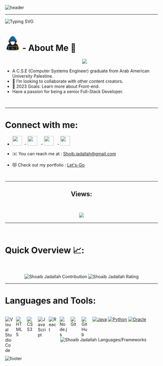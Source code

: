 ![header](https://capsule-render.vercel.app/api?type=waving&color=gradient&height=280&section=header&text=Hi%20there%20%F0%9F%91%8B&fontSize=90)
<br>
<hr />

![Typing SVG](https://readme-typing-svg.demolab.com?font=Fira+Code&pause=1000&width=435&lines=Hello+world%2C+I'm+Shoaib+Jadallah.)
<h1><img src = "https://github.com/0xAbdulKhalid/0xAbdulKhalid/raw/main/assets/mdImages/about_me.gif" width = 50px> - About Me 📌</h1>

<img align="right" src="https://github.com/AnasATaleeb/AnasATaleeb/assets/102483320/72d86498-3898-418d-b1b4-b3dfc9088f55" width = 250px>

<br />


- A C.S.E (Computer Systems Engineer) graduate from Arab American University Palestine.
- 👯 I’m looking to collaborate with other content creators.
- 🥅 2023 Goals: Learn more about Front-end.  
- Have a passion for being a senior Full-Stack Developer.

<br />
<hr />

# Connect with me:

- <a href="https://twitter.com/shoibjadallh" target="_blank" rel="noreferrer"><img src="https://raw.githubusercontent.com/danielcranney/readme-generator/main/public/icons/socials/twitter.svg" width="32" height="32" /></a>&nbsp; - <a href="https://www.linkedin.com/in/shoaib-jadallah-0a1595230/?originalSubdomain=ps" target="_blank" rel="noreferrer"><img src="https://raw.githubusercontent.com/danielcranney/readme-generator/main/public/icons/socials/linkedin.svg" width="32" height="32" /></a>&nbsp;&nbsp; - <a href="https://www.instagram.com/Shoaib_Ja0allah/" target="_blank" rel="noreferrer"><img src="https://raw.githubusercontent.com/danielcranney/readme-generator/main/public/icons/socials/instagram.svg" width="32" height="32" /></a>&nbsp;&nbsp; - <a href="https://www.facebook.com/profile.php?id=100082226078414" target="_blank" rel="noreferrer"><img src="https://raw.githubusercontent.com/danielcranney/readme-generator/main/public/icons/socials/facebook.svg" width="32" height="32" /></a>

- ✉️ You can reach me at : <a href="mailto:shoib.jadallah@gmail.com" target="_blank" rel="noreferrer">Shoib.jadallah@gmail.com</a>

- 😻 Check out my portfolio : <a href="https://sh0aib-ja0allah.github.io/reactportfolio/" target="_blank" rel="noreferrer">Let's-Go</a>
<br />
<hr />
<h2 align = center >Views:</h2>
<br />
<p align = center>
  <img src="https://profile-counter.glitch.me/Sh0aib-Ja0allah/count.svg"></img>
</p>
<hr />
<br />
<h1>Quick Overview 📈:</h1>
<br />
<p align = "center">
  <img src = "https://github-readme-stats.vercel.app/api?username=Sh0aib-Ja0allah&count_private=true&theme=dracula&hide_border=true" alt = "Shoaib Jadallah Contribution" width = 400 >
  <img src = "https://github-readme-streak-stats.herokuapp.com?user=Sh0aib-Ja0allah&theme=dracula&hide_border=true" alt = "Shoaib Jadallah Rating" width = 400 >
</p>

<hr />

# Languages and Tools:
<br />
<img align="left" alt="Visual Studio Code" width="26px" src="https://cdn.jsdelivr.net/gh/devicons/devicon/icons/vscode/vscode-original.svg" style="padding-right:10px;" />
<img align="left" alt="HTML5" width="26px" src="https://cdn.jsdelivr.net/gh/devicons/devicon/icons/html5/html5-original.svg" style="padding-right:10px;" />
<img align="left" alt="CSS3" width="26px" src="https://cdn.jsdelivr.net/gh/devicons/devicon/icons/css3/css3-original.svg" style="padding-right:10px;" />
<img align="left" alt="JavaScript" width="26px" src="https://cdn.jsdelivr.net/gh/devicons/devicon/icons/javascript/javascript-original.svg" style="padding-right:10px;" />
<img align="left" alt="React" width="26px" src="https://cdn.jsdelivr.net/gh/devicons/devicon/icons/react/react-original.svg" style="padding-right:10px;" />
<img align="left" alt="Node.js" width="26px" src="https://cdn.jsdelivr.net/gh/devicons/devicon/icons/nodejs/nodejs-original.svg" style="padding-right:10px;" />
<img align="left" alt="Git" width="26px" src="https://cdn.jsdelivr.net/gh/devicons/devicon/icons/git/git-original.svg" style="padding-right:10px;" />
<img align="left" alt="GitHub" width="26px" src="https://user-images.githubusercontent.com/3369400/139447912-e0f43f33-6d9f-45f8-be46-2df5bbc91289.png" style="padding-right:10px;" />
<a href="https://www.oracle.com/java/" target="_blank" rel="noreferrer"><img src="https://raw.githubusercontent.com/danielcranney/readme-generator/main/public/icons/skills/java-colored.svg" width="36" height="36" alt="Java" /></a>
<a href="https://www.python.org/" target="_blank" rel="noreferrer"><img src="https://raw.githubusercontent.com/danielcranney/readme-generator/main/public/icons/skills/python-colored.svg" width="36" height="36" alt="Python" /></a>
<a href="https://www.oracle.com/uk/index.html" target="_blank" rel="noreferrer"><img src="https://raw.githubusercontent.com/danielcranney/readme-generator/main/public/icons/skills/oracle-colored.svg" width="36" height="36" alt="Oracle" /></a>

<br />
<br />
<br />

<p align = "center">
<img src = "https://github-readme-stats.vercel.app/api/top-langs?username=Sh0aib-Ja0allah&show_icons=true&count_private=true&locale=en&layout=compact&langs_count=10&hide_border=true&bg_color=282A36&title_color=DD6387&text_color=fff&icon_color=fff" alt = "Shoaib Jadallah Languages/Frameworks" width = 400 />
</p>

<br />

</details>

[website]: https://sh0aib-ja0allah.github.io/My-Portfolio/
[instagram]: https://www.instagram.com/Shoaib_Ja0allah/
[linkedin]: https://www.linkedin.com/in/shoaib-jadallah-0a1595230/?originalSubdomain=ps
[Twitter]: https://twitter.com/shoibjadallh
[Facebook]: https://www.facebook.com/profile.php?id=100082226078414
[let's-go]: https://sh0aib-ja0allah.github.io/My-Portfolio/

![footer](https://capsule-render.vercel.app/api?type=waving&color=gradient&height=150&section=footer)
